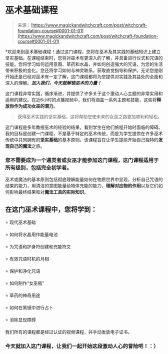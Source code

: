 <!--yml

类别：未分类

日期：2024-06-12 18:32:08

-->

# 巫术基础课程

> 来源：[https://www.magickandwitchcraft.com/post/witchcraft-foundation-course#0001-01-01](https://www.magickandwitchcraft.com/post/witchcraft-foundation-course#0001-01-01)

*欢迎来到巫术基础课程！通过这门课程，您将在巫术及其实践的基础知识上建立坚实基础。在课程结束时，您将对巫术有更深入的了解，并具备进行仪式和咒语的技能。您将学习如何运用意图、草药和水晶，并如何创造强大的咒语，为您的生活带来积极的变化。您还将学习如何与神灵联系，获取直觉指导和保护。无论您是刚开始还是已经对巫术有一定了解，这门课程都将为您提供对实践及其益处的全面和深入的理解。***加入我们，今天就解锁巫术的力量！***

这门课程非常实践，循序渐进，并提供了许多关于这个激动人心主题的非常实用和适用的建议。在近6小时的点播视频中，我们将涵盖一系列主题和技能，这些将**释放你作为成功女巫的潜力**。

> 获得巫术实践的坚实基础，这将帮助您使未来的女巫之路更加顺利和轻松。

这门课程是多年教授巫术的经验的结果，看到学生在他们旅程开始时面临的障碍。我的目标是创建一门课程，不是基于特定的巫术传统，而是为学生提供在许多巫术传统中共同拥有的**坚实基础**的基本原则。该课程旨在让学生提前开始自己独特的**发现自己的魔法**之旅。

### 您不需要成为一个通灵者或女巫才能参加这门课程，这门课程适用于所有级别，包括完全初学者。

巫术或魔法的基本原则包括彻底理解能量如何在物质世界中显现，分析自己咒语的结果的能力，用清洁的意图能量给物体充能的能力，**理解对应物的作用**以及它们如何影响最终结果和对**魔法工具的实际知识**。

## 在这门巫术课程中，您将学到：

⭐ 现代巫术基础

⭐ 如何将水晶用作能量电池

⭐ 为咒语和护身符创建和充能符文

⭐ 有效咒语时机的月相

⭐ 保护和净化咒语

⭐ 如何制作“女巫瓶”

⭐ 草药的神奇用途

⭐ 如何在黑镜中进行占卜

⭐ 消除显现障碍

我们所有的课程都是经过认证的视频课程，并手动发放电子证书。

### 今天就加入这门课程，让我们一起开始这段激动人心的冒险吧！：）
